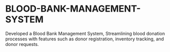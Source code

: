 # BLOOD-BANK-MANAGEMENT-SYSTEM
Developed a Blood Bank Management System, Streamlining blood donation processes with features such as donor registration, inventory tracking, and donor requests.
